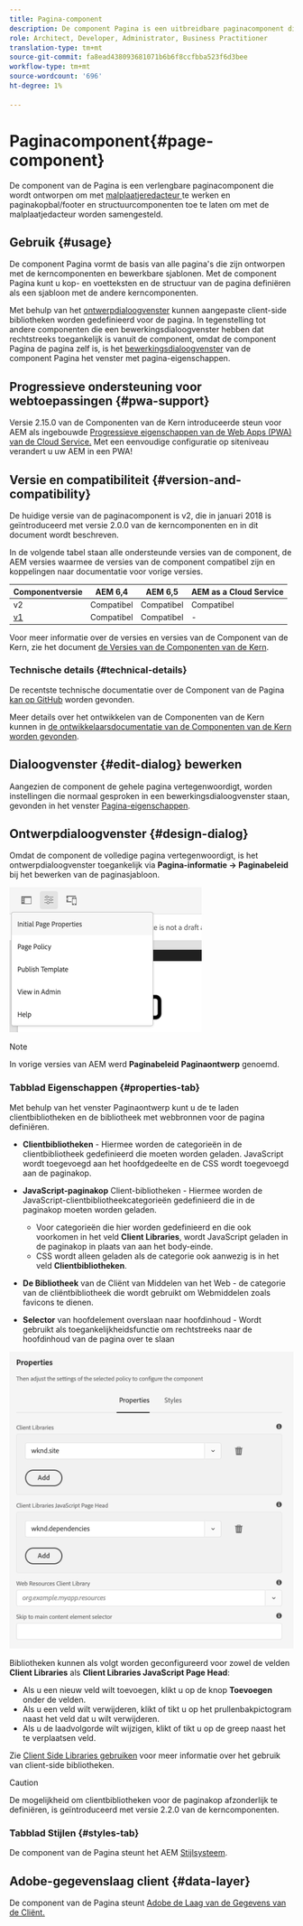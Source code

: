 ```yaml
---
title: Pagina-component
description: De component Pagina is een uitbreidbare paginacomponent die wordt ontworpen om met de malplaatjeredacteur te werken en paginakopbal/footer en structuurcomponenten toe te laten om met de malplaatjedacteur worden samengesteld.
role: Architect, Developer, Administrator, Business Practitioner
translation-type: tm+mt
source-git-commit: fa8ead438093681071b6b6f8ccfbba523f6d3bee
workflow-type: tm+mt
source-wordcount: '696'
ht-degree: 1%

---
```



# Paginacomponent{#page-component}

De component van de Pagina is een verlengbare paginacomponent die wordt ontworpen om met [malplaatjeredacteur ](https://docs.adobe.com/content/help/en/experience-manager-cloud-service/sites/authoring/features/templates.html) te werken en paginakopbal/footer en structuurcomponenten toe te laten om met de malplaatjedacteur worden samengesteld.

## Gebruik {#usage}

De component Pagina vormt de basis van alle pagina&#39;s die zijn ontworpen met de kerncomponenten en bewerkbare sjablonen. Met de component Pagina kunt u kop- en voetteksten en de structuur van de pagina definiëren als een sjabloon met de andere kerncomponenten.

Met behulp van het [ontwerpdialoogvenster](#design-dialog) kunnen aangepaste client-side bibliotheken worden gedefinieerd voor de pagina. In tegenstelling tot andere componenten die een bewerkingsdialoogvenster hebben dat rechtstreeks toegankelijk is vanuit de component, omdat de component Pagina de pagina zelf is, is het [bewerkingsdialoogvenster](#edit-dialog) van de component Pagina het venster met pagina-eigenschappen.

## Progressieve ondersteuning voor webtoepassingen {#pwa-support}

Versie 2.15.0 van de Componenten van de Kern introduceerde steun voor AEM als ingebouwde [Progressieve eigenschappen van de Web Apps (PWA) van de Cloud Service.](https://experienceleague.adobe.com/docs/experience-manager-cloud-service/sites/authoring/features/enable-pwa.html) Met een eenvoudige configuratie op siteniveau verandert u uw AEM in een PWA!

## Versie en compatibiliteit {#version-and-compatibility}

De huidige versie van de paginacomponent is v2, die in januari 2018 is geïntroduceerd met versie 2.0.0 van de kerncomponenten en in dit document wordt beschreven.

In de volgende tabel staan alle ondersteunde versies van de component, de AEM versies waarmee de versies van de component compatibel zijn en koppelingen naar documentatie voor vorige versies.

| Componentversie | AEM 6,4 | AEM 6,5 | AEM as a Cloud Service |
|---|---|---|---|
| v2 | Compatibel | Compatibel | Compatibel |
| [v1](v1/page-v1.md) | Compatibel | Compatibel | - |

Voor meer informatie over de versies en versies van de Component van de Kern, zie het document [de Versies van de Componenten van de Kern](/help/versions.md).

### Technische details {#technical-details}

De recentste technische documentatie over de Component van de Pagina [kan op GitHub](https://adobe.com/go/aem_cmp_tech_page_v2) worden gevonden.

Meer details over het ontwikkelen van de Componenten van de Kern kunnen in [de ontwikkelaarsdocumentatie van de Componenten van de Kern worden gevonden](/help/developing/overview.md).

## Dialoogvenster {#edit-dialog} bewerken

Aangezien de component de gehele pagina vertegenwoordigt, worden instellingen die normaal gesproken in een bewerkingsdialoogvenster staan, gevonden in het venster [Pagina-eigenschappen](https://docs.adobe.com/content/help/en/experience-manager-cloud-service/sites/authoring/fundamentals/page-properties.html).

## Ontwerpdialoogvenster {#design-dialog}

Omdat de component de volledige pagina vertegenwoordigt, is het ontwerpdialoogvenster toegankelijk via **Pagina-informatie -> Paginabeleid** bij het bewerken van de paginasjabloon.

![Paginabeleid](/help/assets/page-policy.png)

>[!NOTE]
>
>In vorige versies van AEM werd **Paginabeleid** **Paginaontwerp** genoemd.

### Tabblad Eigenschappen {#properties-tab}

Met behulp van het venster Paginaontwerp kunt u de te laden clientbibliotheken en de bibliotheek met webbronnen voor de pagina definiëren.

* **Clientbibliotheken**  - Hiermee worden de categorieën in de clientbibliotheek gedefinieerd die moeten worden geladen. JavaScript wordt toegevoegd aan het hoofdgedeelte en de CSS wordt toegevoegd aan de paginakop.
* **JavaScript-paginakop**  Client-bibliotheken - Hiermee worden de JavaScript-clientbibliotheekcategorieën gedefinieerd die in de paginakop moeten worden geladen.
   * Voor categorieën die hier worden gedefinieerd en die ook voorkomen in het veld **Client Libraries**, wordt JavaScript geladen in de paginakop in plaats van aan het body-einde.
   * CSS wordt alleen geladen als de categorie ook aanwezig is in het veld **Clientbibliotheken**.

* **De Bibliotheek**  van de Cliënt van Middelen van het Web - de categorie van de cliëntbibliotheek die wordt gebruikt om Webmiddelen zoals favicons te dienen.

* **Selector**  van hoofdelement overslaan naar hoofdinhoud - Wordt gebruikt als toegankelijkheidsfunctie om rechtstreeks naar de hoofdinhoud van de pagina over te slaan

![Dialoogvenster Pagina-componentontwerp](/help/assets/page-design.png)

Bibliotheken kunnen als volgt worden geconfigureerd voor zowel de velden **Client Libraries** als **Client Libraries JavaScript Page Head**:

* Als u een nieuw veld wilt toevoegen, klikt u op de knop **Toevoegen** onder de velden.
* Als u een veld wilt verwijderen, klikt of tikt u op het prullenbakpictogram naast het veld dat u wilt verwijderen.
* Als u de laadvolgorde wilt wijzigen, klikt of tikt u op de greep naast het te verplaatsen veld.

Zie [Client Side Libraries gebruiken](https://helpx.adobe.com/experience-manager/6-5/sites/developing/using/clientlibs.html) voor meer informatie over het gebruik van client-side bibliotheken.

>[!CAUTION]
>
>De mogelijkheid om clientbibliotheken voor de paginakop afzonderlijk te definiëren, is geïntroduceerd met versie 2.2.0 van de kerncomponenten.

### Tabblad Stijlen {#styles-tab}

De component van de Pagina steunt het AEM [Stijlsysteem](/help/get-started/authoring.md#component-styling).

## Adobe-gegevenslaag client {#data-layer}

De component van de Pagina steunt [Adobe de Laag van de Gegevens van de Cliënt.](/help/developing/data-layer/overview.md)
